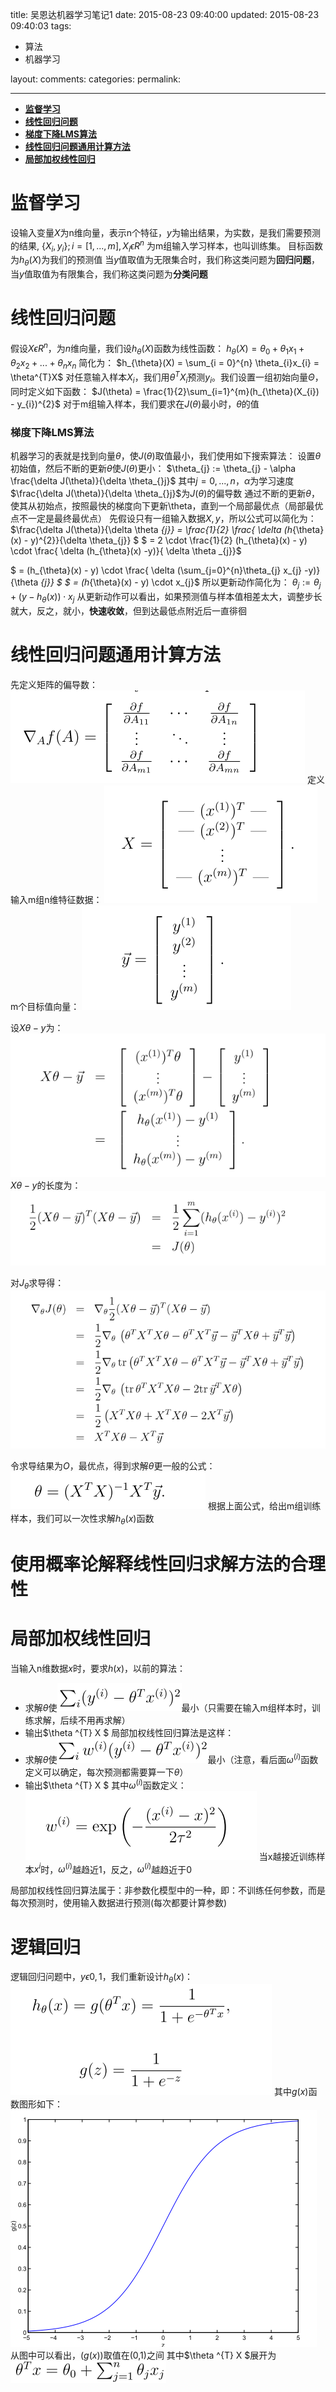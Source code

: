 title: 吴恩达机器学习笔记1
date: 2015-08-23 09:40:00
updated: 2015-08-23 09:40:03
tags:
- 算法
- 机器学习

layout:
comments:
categories:
permalink:

---

* **[监督学习](#监督学习)**
* **[线性回归问题](#线性回归问题)**
* **[梯度下降LMS算法](#梯度下降LMS算法)**
* **[线性回归问题通用计算方法](#线性回归问题通用计算方法)**
* **[局部加权线性回归](#局部加权线性回归)**


# 监督学习

设输入变量$X$为n维向量，表示n个特征，$y$为输出结果，为实数，是我们需要预测的结果,
$\{ X_{i},y_{i} \};i = [1,...,m],X_{i} \epsilon R^{n}$
为m组输入学习样本，也叫训练集。
目标函数为$h_{\theta}(X)$为我们的预测值
当$y$值取值为无限集合时，我们称这类问题为**回归问题**， 当$y$值取值为有限集合，我们称这类问题为**分类问题**

# 线性回归问题
假设$X \epsilon R^{n}$，为$n$维向量，我们设$h_{\theta}(X)$函数为线性函数：
$h_{\theta}(X) = \theta_{0} + \theta_{1}x_{1} + \theta_{2}x_{2} + ... + \theta_{n}x_{n}$
简化为：
$h_{\theta}(X) = \sum_{i = 0}^{n} \theta_{i}x_{i} = \theta^{T}X$
对任意输入样本$X_{i}$，我们用$\theta^{T}X_{i}$预测$y_{i}$。我们设置一组初始向量$\Theta$，同时定义如下函数：
$J(\theta) = \frac{1}{2}\sum_{i=1}^{m}(h_{\theta}(X_{i}) - y_{i})^{2}$
对于m组输入样本，我们要求在$J(\theta)$最小时，$\theta$的值

### 梯度下降LMS算法
机器学习的表就是找到向量$\theta$，使$J(\theta)$取值最小，我们使用如下搜索算法：
设置$\theta$初始值，然后不断的更新$\theta$使$J(\theta)$更小：
$\theta_{j} := \theta_{j} - \alpha \frac{\delta J(\theta)}{\delta \theta_{}j}$
其中$j = 0,...,n$，$\alpha$为学习速度
$\frac{\delta J(\theta)}{\delta \theta_{}j}$为$J(\theta)$的偏导数
通过不断的更新$\theta$，使其从初始点，按照最快的梯度向下更新\theta，直到一个局部最优点（局部最优点不一定是最终最优点）
先假设只有一组输入数据${X,y}$，所以公式可以简化为：
$\frac{\delta J(\theta)}{\delta \theta _{j}} = \frac{1}{2} \frac{ \delta (h_{\theta}(x) - y)^{2}}{\delta \theta_{j}} $
$     = 2 \cdot \frac{1}{2} (h_{\theta}(x) - y) \cdot \frac{ \delta (h_{\theta}(x) -y)}{ \delta \theta _{j}}$

$     = (h_{\theta}(x) - y) \cdot \frac{ \delta (\sum_{j=0}^{n}\theta_{j} x_{j} -y)}{\theta _{j}} $
$     = (h_{\theta}(x) - y) \cdot x_{j}$
所以更新动作简化为：
$\theta_{j} := \theta_{j} + (y - h_{\theta}(x)) \cdot x_{j}$
从更新动作可以看出，如果预测值与样本值相差太大，调整步长就大，反之，就小，**快速收敛**，但到达最低点附近后一直徘徊

# 线性回归问题通用计算方法
先定义矩阵的偏导数：
![](/images/ml1.png)
定义输入m组n维特征数据：
![](/images/ml2.png)
m个目标值向量：
![](/images/ml3.png)

设$X\theta - y$为：
![](/images/ml4.png)
$X\theta - y$的长度为：
![](/images/ml5.png)

对$J_{\theta}$求导得：
![](/images/ml6.png)

令求导结果为$O$，最优点，得到求解$\theta$更一般的公式：
![](/images/ml7.png)
根据上面公式，给出m组训练样本，我们可以一次性求解$h_{\theta}(x)$函数

# 使用概率论解释线性回归求解方法的合理性

# 局部加权线性回归
当输入n维数据$x$时，要求$h(x)$，以前的算法：
* 求解$\theta$使![](/images/ml8.png)最小（只需要在输入m组样本时，训练求解，后续不用再求解）
* 输出$\theta ^{T} X $
局部加权线性回归算法是这样：
* 求解$\theta$使![](/images/ml9.png)最小（注意，看后面$\omega^{(i)}$函数定义可以确定，每次预测都需要算一下$\theta$）
* 输出$\theta ^{T} X $
其中$\omega^{(i)}$函数定义：
![](/images/ml10.png)
当x越接近训练样本$x^{i}$时，$\omega^{(i)}$越趋近1，反之，$\omega^{(i)}$越趋近于0

局部加权线性回归算法属于：非参数化模型中的一种，即：不训练任何参数，而是每次预测时，使用输入数据进行预测(每次都要计算参数)

# 逻辑回归
逻辑回归问题中，$y \epsilon {0,1}$，我们重新设计$h_{\theta}(x)$：
![](/images/ml11.png)
其中$g(x)$函数图形如下：
![](/images/ml12.png)
从图中可以看出，$(g(x))$取值在(0,1)之间
其中$\theta ^{T} X $展开为![](/images/ml13.png)
